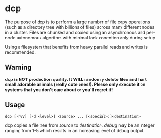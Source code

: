dcp
===
The purpose of dcp is to perform a large number of file copy operations (such
as a directory tree with billions of files) across many different nodes in a
cluster. Files are chunked and copied using an asynchronous and per-node
autonomous algorithm with minimal lock conention only during setup.

Using a filesystem that benefits from heavy parallel reads and writes is
recommended.

Warning
-------
**dcp is NOT production quality. It WILL randomly delete files and
hurt small adorable animals (really cute ones!). Please only execute it on
systems that you don't care about or you'll regret it!**

Usage
-----

```dcp [-hvV] [-d <level>] <source> ... [<special>:]<destination>```

dcp copies a file tree from *source* to *destination*. *debug* may be an
integer ranging from 1-5 which results in an increasing level of debug output.
